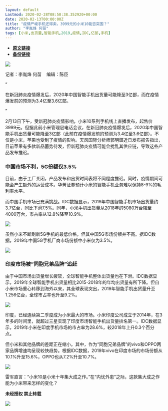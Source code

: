 ```yaml
---
layout: default
Lastmod: 2020-02-28T08:50:38.352920+00:00
date: 2020-02-13T00:00:00Z
title: "疫情严峻手机还得卖，3999元的小米10能否突围？"
author: "李胤烽 何苗"
tags: [小米,出货量,智能手机,2019,疫情,IDC,亿部,手机]
---
```


* [**原文链接**](http://mp.weixin.qq.com/s?__biz=MjM5NTE0ODc2Nw==&mid=2650463191&idx=1&sn=6b1815dfe71c47b98dd0e55fc7bc5ccc&chksm=bef29d6789851471db123606aba2931af4b79a876fd034f45b762c23b59542640b3f9db43250#rd)
* [**备份链接**](http://archive.today/ZGUYY)


![](/images/post/1e46fb24be931bb9a844d472bc27ee33.jpg)  

记者：李胤烽 何苗    编辑：陈臣

“

  

在新冠肺炎疫情爆发后，2020年中国智能手机出货量可能降至3亿部，而在疫情爆发前的预测为3.4亿至3.6亿部。

  

”

2月13日下午，受新冠肺炎疫情影响，小米10系列手机线上直播发布，起售价3999元。但据此前小米管理层电话会议，在新冠肺炎疫情爆发后，2020年中国智能手机出货量可能降至3亿部（此前在疫情爆发前的预测为3.4亿至3.6亿部）。不仅是小米，苹果也受到了疫情的影响。天风国际分析师郭明錤近日发布报告指出，目前苹果有多款新品蓄势待发，但新冠肺炎疫情可能会扰乱其供应链，导致这些产品发布推迟。  

  

  

### **中国市场不利，5G份额仅3.5%**  

目前，由于工厂关闭，产品发布和出货时间表将不同程度推迟。同时，疫情期间可能会产生额外的运营成本。华菁证券预计小米的智能手机业务难以保持8-9%的毛利率水平。

而中国手机市场已充满挑战。IDC数据显示，2019年中国智能手机市场出货量约3.7亿台，同比下滑7.5%。同年，小米手机出货量从2018年的5080万台降至4000万台，市占率从12.8%降至10.9%。

![](/images/post/2bba489e4bbc0ba295658f8ac5b43a4b.jpg)

虽然小米不断刷新5G手机的最低价格，但其中国5G市场份额并不高。据IDC数据，2019年中国5G手机厂商市场份额中小米仅为3.5%。

![](/images/post/5dc73f997fc6e00795e995c9db982b0e.jpg)

  

  

### **印度市场被“同胞兄弟品牌”追赶**  

由于中国市场出货量增长疲软，全球智能手机整体出货量也在下滑。IDC数据显示，2019年全球智能手机出货量相比2015-2018年的年均出货量有所下降。但自小米市场重心转移到海外以来，其全球表现突出，2019年智能手机出货量升至1.256亿台，全球市占率也升至9.2%。

![](/images/post/fad2dec0d074660be023cb95b9fe02ee.jpg)

印度，已经连续第二季度成为小米最大的市场。小米印度公司成立于2014年，在3年多的时间里，就超过三星实现了印度市场智能手机出货量排名第一。IDC数据显示，2019年小米在印度手机市场的市占率为28.6%，较2018年上升0.3个百分点。

但小米和其他品牌的差距正在缩小。其中，作为“同胞兄弟品牌”的vivo和OPPO两家品牌增速均呈现较快趋势。根据IDC数据，2019年vivo在印度市场的市场份额从10.1%升至15.6%，OPPO也从7.2%升至10.7%。

![](/images/post/2b956811d3e7493232e7332f1ca1fdf6.jpg)

雷军直言：“小米10是小米十年集大成之作。”在“内忧外患”之际，这款集大成之作能为小米带来怎样的变化？

  

**未经授权 禁止转载**

  

  

![](/images/post/3ef9527fd7edfb43b0c70486c7a956af.jpg)

